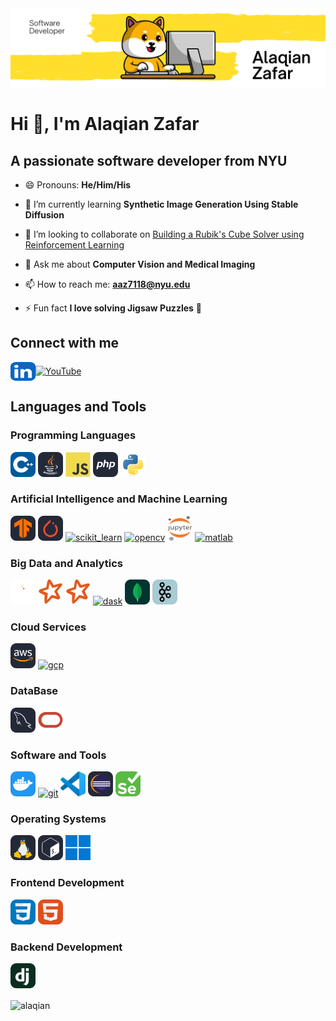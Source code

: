 <div align="center">
  <img src="SDB.png" />
</div>

<h1>Hi 👋, I'm Alaqian Zafar</h1>
<h2>A passionate software developer from NYU</h2>

- 😄 Pronouns: **He/Him/His**
- 🌱 I’m currently learning **Synthetic Image Generation Using Stable Diffusion**

- 👯 I’m looking to collaborate on [Building a Rubik's Cube Solver using Reinforcement Learning](https://github.com/Alaqian/rubicks-cube)

- 💬 Ask me about **Computer Vision and Medical Imaging**

- 📫 How to reach me: **aaz7118@nyu.edu**

- ⚡ Fun fact **I love solving Jigsaw Puzzles** 🧩


<h2 align="left">Connect with me</h2>
<p align="left"><a href="https://linkedin.com/in/alaqian" target="blank"><img align="center" src="icons\LinkedIn.svg" alt="alaqian" height="30" width="40" /></a><a href="https://www.youtube.com/c/@alaqianzafar" target="blank"><img align="center" src="https://raw.githubusercontent.com/rahuldkjain/github-profile-readme-generator/master/src/images/icons/Social/youtube.svg" alt="YouTube" height="30" width="40" /></a></p>

<h2 align="left">Languages and Tools</h2>

<h3 align="left">Programming Languages</h3>
<p align="left">
    <a href="https://isocpp.org/" target="_blank" rel="noreferrer"><img src="icons/CPP.svg" alt="C++" width="40" height="40"/></a>
    <a href="https://www.java.com" target="_blank" rel="noreferrer"><img src="icons\Java-Dark.svg" alt="java" width="40" height="40"/></a>
    <a href="https://developer.mozilla.org/en-US/docs/Web/JavaScript" target="_blank" rel="noreferrer"><img src="https://raw.githubusercontent.com/devicons/devicon/master/icons/javascript/javascript-original.svg" alt="javascript" width="40" height="40"/></a>
    <a href="https://www.php.net" target="_blank" rel="noreferrer"><img src="icons\PHP-Dark.svg" alt="php" width="40" height="40"/></a>
    <a href="https://www.python.org" target="_blank" rel="noreferrer"><img src="https://raw.githubusercontent.com/devicons/devicon/master/icons/python/python-original.svg" alt="python" width="40" height="40"/></a>
</p>

<h3 align="left">Artificial Intelligence and Machine Learning</h3>
<p align="left">
    <a href="https://www.tensorflow.org" target="_blank" rel="noreferrer"><img src="icons\TensorFlow-Dark.svg" alt="tensorflow" width="40" height="40"/></a>
    <a href="https://pytorch.org/" target="_blank" rel="noreferrer"><img src="icons\PyTorch-Dark.svg" alt="pytorch" width="40" height="40"/></a>
    <a href="https://scikit-learn.org/" target="_blank" rel="noreferrer"><img src="https://upload.wikimedia.org/wikipedia/commons/0/05/Scikit_learn_logo_small.svg" alt="scikit_learn" width="40" height="40"/></a>
    <a href="https://opencv.org/" target="_blank" rel="noreferrer"><img src="https://www.vectorlogo.zone/logos/opencv/opencv-icon.svg" alt="opencv" width="40" height="40"/></a>
    <a href="https://jupyter.org/" target="_blank" rel="noreferrer"><img src="icons/Jupyter.svg" alt="jupyter" width="40" height="40"/></a>
    <a href="https://www.mathworks.com/" target="_blank" rel="noreferrer"><img src="https://upload.wikimedia.org/wikipedia/commons/2/21/Matlab_Logo.png" alt="matlab" width="40" height="40"/></a>
</p>

<h3 align="left">Big Data and Analytics</h3>
<p align="left">
    <a href="https://pandas.pydata.org/" target="_blank" rel="noreferrer"><img src="icons/Pandas.svg" alt="pandas" width="40" height="40"/></a>
    <a href="https://spark.apache.org/" target="_blank" rel="noreferrer"><img src="icons\spark.svg" alt="spark" width="40" height="40"/></a>
    <a href="https://hadoop.apache.org/" target="_blank" rel="noreferrer"><img src="icons\spark.svg" alt="hadoop" width="40" height="40"/></a>
    <a href="https://www.dask.org/" target="_blank" rel="noreferrer"><img src="https://docs.dask.org/en/stable/_images/dask_icon.svg" alt="dask" width="40" height="40"/></a>
    <a href="https://www.mongodb.com/" target="_blank" rel="noreferrer"><img src="icons\MongoDB.svg" alt="mongodb" width="40" height="40"/></a>
    <a href="https://kafka.apache.org/" target="_blank" rel="noreferrer"><img src="icons\Kafka.svg" alt="kafka" width="40" height="40"/></a>
</p>

<h3 align="left">Cloud Services</h3>
<p align="left">
    <a href="https://aws.amazon.com" target="_blank" rel="noreferrer"><img src="icons\AWS-Dark.svg" alt="aws" width="40" height="40"/></a>
    <a href="https://cloud.google.com" target="_blank" rel="noreferrer"><img src="https://www.vectorlogo.zone/logos/google_cloud/google_cloud-icon.svg" alt="gcp" width="40" height="40"/></a>
</p>

<h3 align="left">DataBase</h3>
<p align="left">
    <a href="https://www.mysql.com/" target="_blank" rel="noreferrer"><img src="icons\MySQL-Dark.svg" alt="mysql" width="40" height="40"/></a>
    <a href="https://www.oracle.com/" target="_blank" rel="noreferrer"><img src="icons\Oracle.svg" alt="oracle" width="40" height="40"/></a>
</p>

<h3 align="left">Software and Tools</h3>
<p align="left">
    <a href="https://www.docker.com/" target="_blank" rel="noreferrer"><img src="icons\Docker.svg" alt="docker" width="40" height="40"/></a>
    <a href="https://git-scm.com/" target="_blank" rel="noreferrer"><img src="https://www.vectorlogo.zone/logos/git-scm/git-scm-icon.svg" alt="git" width="40" height="40"/></a>
    <a href="https://www.code.visualstudio.com/" target="_blank" rel="noreferrer"><img src="icons\VSCode.svg" alt="vscode" width="40" height="40"/></a>
    <a href="https://www.eclipse.org/ide/" target="_blank" rel="noreferrer"><img src="icons\Eclipse-Dark.svg" alt="eclipse" width="40" height="40"/></a>
    <a href="https://www.selenium.dev" target="_blank" rel="noreferrer"><img src="icons\Selenium.svg" alt="selenium" width="40" height="40"/></a>
</p>

<h3 align="left">Operating Systems</h3>
<p align="left">
    <a href="https://www.linux.org/" target="_blank" rel="noreferrer"><img src="icons\Linux-Dark.svg" alt="linux" width="40" height="40"/></a>
    <a href="https://www.gnu.org/software/bash/" target="_blank" rel="noreferrer"><img src="icons\Bash-Dark.svg" alt="bash" width="40" height="40"/></a>
    <a href="https://www.microsoft.com/en-us/windows" target="_blank" rel="noreferrer"><img src="icons\Windows.svg" alt="windows" width="40" height="40"/></a>
</p>

<h3 align="left">Frontend Development</h3>
<p align="left">
    <a href="https://www.w3.org/Style/CSS/" target="_blank" rel="noreferrer"><img src="icons/css.svg" alt="css3" width="40" height="40"/></a>
    <a href="https://html.spec.whatwg.org/multipage/" target="_blank" rel="noreferrer"><img src="icons/html.svg" alt="html5" width="40" height="40"/></a>
</p>

<h3 align="left">Backend Development</h3>
<p align="left">
    <a href="https://www.djangoproject.com/" target="_blank" rel="noreferrer"><img src="icons\Django.svg" alt="django" width="40" height="40"/></a>
</p>

<!--h3 align="left">Other: </h3-->
<!-- Add content for the "Other" section here -->

<p><img align="center" src="https://github-readme-stats.vercel.app/api/top-langs?username=alaqian&show_icons=true&locale=en&layout=compact" alt="alaqian" /></p>

